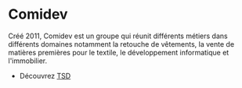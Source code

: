 # Comidev

Créé 2011, Comidev est un groupe qui réunit différents métiers dans différents domaines notamment la retouche de vêtements, la vente de matières premières pour le textile, le développement informatique et l'immobilier.

- Découvrez [TSD](https://tsdretouches.fr)

